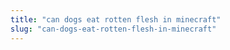```yaml
---
title: "can dogs eat rotten flesh in minecraft"
slug: "can-dogs-eat-rotten-flesh-in-minecraft"
---
```


